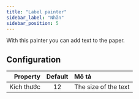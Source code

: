 ```yaml
---
title: "Label painter"
sidebar_label: "Nhãn"
sidebar_position: 5
---
```



With this painter you can add text to the paper.

## Configuration

|   Property | Default | Mô tả                |
| ----------:|:-------:|:-------------------- |
| Kích thước |   12    | The size of the text |
